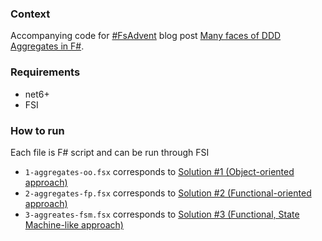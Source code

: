 ### Context
Accompanying code for [#FsAdvent](https://sergeytihon.com/2022/10/28/f-advent-calendar-in-english-2022/) blog post [Many faces of DDD Aggregates in F#](https://talesfrom.dev/blog/many-faces-of-ddd-aggregates-in-fsharp).

### Requirements
* net6+
* FSI

### How to run
Each file is F# script and can be run through FSI

* `1-aggregates-oo.fsx` corresponds to [Solution #1 (Object-oriented approach)](https://talesfrom.dev/blog/many-faces-of-ddd-aggregates-in-fsharp#solution-1-object-oriented-approach)
* `2-aggregates-fp.fsx` corresponds to [Solution #2 (Functional-oriented approach)](https://talesfrom.dev/blog/many-faces-of-ddd-aggregates-in-fsharp#solution-2-functional-oriented-approach)
* `3-aggreates-fsm.fsx` corresponds to [Solution #3 (Functional, State Machine-like approach)](https://talesfrom.dev/blog/many-faces-of-ddd-aggregates-in-fsharp#solution-3-functional-state-machine-like-approach)